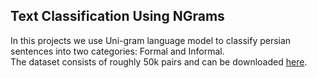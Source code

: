 ## Text Classification Using NGrams

In this projects we use Uni-gram language model to classify persian sentences into two categories: Formal and Informal.\
The dataset consists of roughly 50k pairs and can be downloaded [here](http://nlp.sbu.ac.ir/Corpus.aspx).
